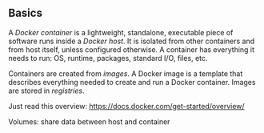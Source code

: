 ## Basics

A _Docker container_ is a lightweight, standalone, executable piece of software runs inside a _Docker host_. It is isolated from other containers and from host itself, unless configured otherwise. A container has everything it needs to run: OS, runtime, packages, standard I/O, files, etc.

Containers are created from _images_. A Docker image is a template that describes everything needed to create and run a Docker container. Images are stored in _registries_.



Just read this overview: https://docs.docker.com/get-started/overview/


Volumes: share data between host and container

